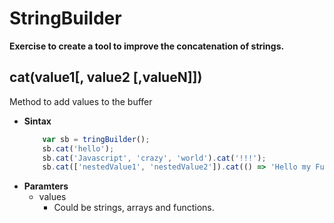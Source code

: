 # StringBuilder
 **Exercise to create a tool to improve the concatenation of strings.**

##  cat(value1[, value2 [,valueN]])
Method to add values to the buffer
- **Sintax**
    ```js
        var sb = tringBuilder();
        sb.cat('hello');
        sb.cat('Javascript', 'crazy', 'world').cat('!!!');
        sb.cat(['nestedValue1', 'nestedValue2']).cat(() => 'Hello my Function');
    ```
- **Paramters**
    * values
        * Could be strings, arrays and functions.
